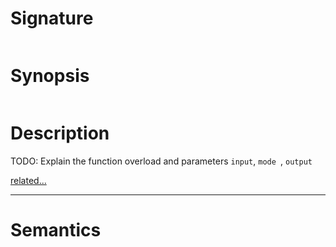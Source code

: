 # Signature
```vikid-signature
```

# Synopsis
```vikid-synopsis
```

# Description
TODO: Explain the function overload and parameters `input`, `mode `, `output`

[related...](https://en.wikipedia.org/wiki/Letter_case)

----
# Semantics
